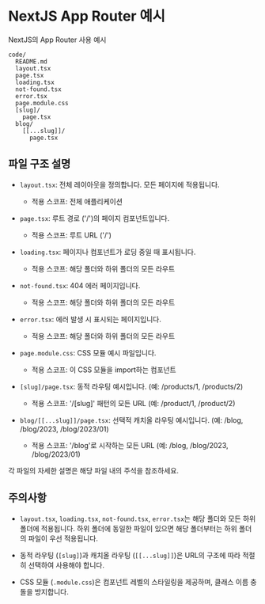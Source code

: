 # NextJS App Router 예시

NextJS의 App Router 사용 예시

```
code/
  README.md
  layout.tsx
  page.tsx
  loading.tsx
  not-found.tsx
  error.tsx
  page.module.css
  [slug]/
    page.tsx
  blog/
    [[...slug]]/
      page.tsx
```

## 파일 구조 설명

- `layout.tsx`: 전체 레이아웃을 정의합니다. 모든 페이지에 적용됩니다.

  - 적용 스코프: 전체 애플리케이션

- `page.tsx`: 루트 경로 ('/')의 페이지 컴포넌트입니다.

  - 적용 스코프: 루트 URL ('/')

- `loading.tsx`: 페이지나 컴포넌트가 로딩 중일 때 표시됩니다.

  - 적용 스코프: 해당 폴더와 하위 폴더의 모든 라우트

- `not-found.tsx`: 404 에러 페이지입니다.

  - 적용 스코프: 해당 폴더와 하위 폴더의 모든 라우트

- `error.tsx`: 에러 발생 시 표시되는 페이지입니다.

  - 적용 스코프: 해당 폴더와 하위 폴더의 모든 라우트

- `page.module.css`: CSS 모듈 예시 파일입니다.

  - 적용 스코프: 이 CSS 모듈을 import하는 컴포넌트

- `[slug]/page.tsx`: 동적 라우팅 예시입니다. (예: /products/1, /products/2)

  - 적용 스코프: '/[slug]' 패턴의 모든 URL (예: /product/1, /product/2)

- `blog/[[...slug]]/page.tsx`: 선택적 캐치올 라우팅 예시입니다. (예: /blog, /blog/2023, /blog/2023/01)
  - 적용 스코프: '/blog'로 시작하는 모든 URL (예: /blog, /blog/2023, /blog/2023/01)

각 파일의 자세한 설명은 해당 파일 내의 주석을 참조하세요.

## 주의사항

- `layout.tsx`, `loading.tsx`, `not-found.tsx`, `error.tsx`는 해당 폴더와 모든 하위 폴더에 적용됩니다.
  하위 폴더에 동일한 파일이 있으면 해당 폴더부터는 하위 폴더의 파일이 우선 적용됩니다.

- 동적 라우팅 (`[slug]`)과 캐치올 라우팅 (`[[...slug]]`)은 URL의 구조에 따라 적절히 선택하여 사용해야 합니다.

- CSS 모듈 (`.module.css`)은 컴포넌트 레벨의 스타일링을 제공하며, 클래스 이름 충돌을 방지합니다.
